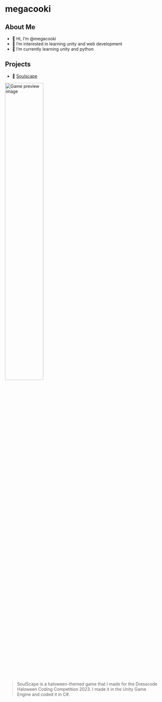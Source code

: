 # megacooki

## About Me

- 👋 Hi, I’m @megacooki
- 👀 I’m interested in learning unity and web development
- 🌱 I’m currently learning unity and python

## Projects

- 🎃 [Soulscape](https://megacooki.github.io/SoulScape/)
<img style="display: block" src='https://megacooki.github.io/SoulScape/images/background.jpg' width=50% alt="Game preview image">

> SoulScape is a haloween-themed game that I made for the Dresscode Haloween Coding Competition 2023. I made it in the Unity Game Engine and coded it in C#.

<!---
megacooki/megacooki is a ✨ special ✨ repository because its `README.md` (this file) appears on your GitHub profile.
You can click the Preview link to take a look at your changes.
--->
